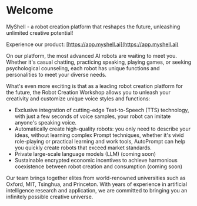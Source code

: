 # Welcome

MyShell - a robot creation platform that reshapes the future, unleashing unlimited creative potential!

Experience our product: [https://app.myshell.ai](https://app.myshell.ai)

On our platform, the most advanced AI robots are waiting to meet you. Whether it's casual chatting, practicing speaking, playing games, or seeking psychological counseling, each robot has unique functions and personalities to meet your diverse needs.

What's even more exciting is that as a leading robot creation platform for the future, the Robot Creation Workshop allows you to unleash your creativity and customize unique voice styles and functions:

* Exclusive integration of cutting-edge Text-to-Speech (TTS) technology, with just a few seconds of voice samples, your robot can imitate anyone's speaking voice.
* Automatically create high-quality robots: you only need to describe your ideas, without learning complex Prompt techniques, whether it's vivid role-playing or practical learning and work tools, AutoPrompt can help you quickly create robots that exceed market standards.
* Private large-scale language models (LLM) (coming soon)
* Sustainable encrypted economic incentives to achieve harmonious coexistence between robot creation and consumption (coming soon)

Our team brings together elites from world-renowned universities such as Oxford, MIT, Tsinghua, and Princeton. With years of experience in artificial intelligence research and application, we are committed to bringing you an infinitely possible creative universe.